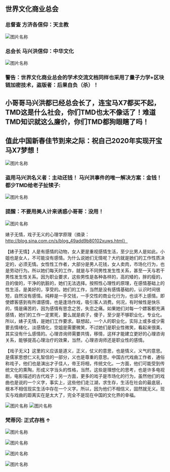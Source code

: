 ##  世界文化商业总会  

### 总督查 方济各信仰：天主教 

![图片名称](https://raw.githubusercontent.com/maxinghong/maxinghong.github.io/master/BMWX7x.jpg)

### 总会长 马兴洪信仰：中华文化

![图片名称](https://raw.githubusercontent.com/maxinghong/maxinghong.github.io/master/BMWX_Me.jpg)


### 警告：世界文化商业总会的学术交流文档同样也采用了量子力学+区块链加密技术，盗版者：后果自负（杀）！

##  小哥哥马兴洪都已经总会长了，连宝马X7都买不起，TMD这是什么社会，你们TMD也太不像话了！难道TMD知识就这么廉价，你们TMD都狗眼瞎了吗！

##  值此中国新春佳节到来之际：祝自己2020年实现开宝马X7梦想！


![图片名称](https://ss0.bdstatic.com/70cFvHSh_Q1YnxGkpoWK1HF6hhy/it/u=2392559759,3191796563&fm=26&gp=0.jpg)
### 盗用马兴洪名义者：主动还钱！ 马兴洪事件的唯一解决方案：金钱！都少TMD给老子扯犊子:
![图片名称](https://raw.githubusercontent.com/maxinghong/maxinghong.github.io/master/bankcard.jpg)


### 提醒：不要用美人计来诱惑小哥哥：没用！ 
![图片名称](https://timgsa.baidu.com/timg?image&quality=80&size=b9999_10000&sec=1578578408178&di=e1a695cc716505bbb99fbcdcc49aa351&imgtype=0&src=http%3A%2F%2Fd.hiphotos.baidu.com%2Fzhidao%2Fpic%2Fitem%2F9825bc315c6034a89d0d58becf13495409237626.jpg)

婊子无情，戏子无义的心理学原理（摘录：http://blog.sina.com.cn/s/blog_49add9b80102xuws.html）

【婊子无情】人是有感情的动物，女人更是重视感情生活，至少比男人是如此。小姐也是女人，不可能没有感情。为什么说她们无情呢？大约就是她们的工作性质决定的，必须无情。女性性工作者，大部分是男人花钱，女人卖肉，市场化行为，也是劳动行为。所以她们每天的工作，就是与不同男性发生性关系，甚至一天与若干男性发生性关系。因为职业要求，这些男性是各种各样的，高的矮的，胖的瘦的，丑的俊的，干净的肮脏的，她们无法选择。按照性心理性的原理，在感情基础上的性生活，是美好的，享受的。她们的工作，当然是没有感情基础的，认识时间很短，自然没有感情。纯粹是一手交钱，一手交性的商业化行为，也谈不上感情。即使嫖客感到有所谓感情，也是逢场作戏，吸引客人消费。何况，有时候性是快乐的，情是痛苦的，因为感情有思念之苦，失恋之痛。如果她们对每一个嫖客都充满感情，她们的工作一定累死，要么就是疯子，傻子，至少是不够职业化，专业化。所以，婊子无情，是她们工作要求。联想起，一个人的职业化，实际上或多或少需要去情绪化，淡感情化，空姐是需要微笑，不过她们是职业性微笑，看起来很美，其实没有什么感情的。心理咨询师需要共情，移情，这样才能建立更好的心理咨询关系，能够提高心理治疗的效果，当然，心理咨询师还是职业性的感情。

【戏子无义】这里的义应该是道义，正义，仗义的意思，也是情义，义气的意思。是儒家思想仁义礼智信的一部分，义也是尊重的意思。中国古代戏曲工作者，通俗称戏子，他们也是演出才子佳人，帝王将相，传统文化。一方面，他们可能受到传统文化的熏陶，形成义字当头的性格，当然，这些是理想化的思考，也是许多电视剧，电影描述的古代戏子；另一方面，更多的戏子是市场化的行为，虽然他们的戏曲也是说的一个义字，事实上，这些他们走江湖，求生存，生活在社会的最底层，根本不相信现实生活中存在一个义字。所以，因为他们不相信义，固然就无义。现实与戏曲的距离实在是太大了，完全不是现在中国的文化界的幸福。

![图片名称](http://www.fantiz5.com/zi/ziyuantu/e5bf85.png)
![图片名称](http://www.fantiz5.com/zi/ziyuantu/e69d80.png)

### 梵蒂冈: 正式存档 ↑

![图片名称](https://raw.githubusercontent.com/maxinghong/maxinghong.github.io/master/4.jpg)

![图片名称](https://raw.githubusercontent.com/maxinghong/maxinghong.github.io/master/file2_fjg.jpg)

![图片名称](https://raw.githubusercontent.com/maxinghong/maxinghong.github.io/master/file1_fjg.jpg)
 


![图片名称](https://timgsa.baidu.com/timg?image&quality=80&size=b9999_10000&sec=1578629150790&di=7e887cfee29262acb1a325945c2f93e1&imgtype=0&src=http%3A%2F%2Fe.hiphotos.baidu.com%2Fbaike%2Fw%3D268%3Bg%3D0%2Fsign%3D770f54514ba98226b8c12c21b2b9de3c%2F9a504fc2d56285357916040598ef76c6a7ef6324.jpg)
